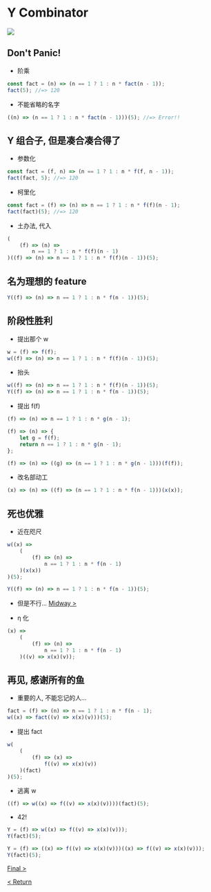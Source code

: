 # Y Combinator

![](https://pic3.zhimg.com/80/8dbacd74ddd07b9e5856e0a0ac74f6d2_720w.webp)

## Don't Panic!

-   阶乘

```javascript
const fact = (n) => (n == 1 ? 1 : n * fact(n - 1));
fact(5); //=> 120
```

-   不能省略的名字

```javascript
((n) => (n == 1 ? 1 : n * fact(n - 1)))(5); //=> Error!!
```

## Y 组合子, 但是凑合凑合得了

-   参数化

```javascript
const fact = (f, n) => (n == 1 ? 1 : n * f(f, n - 1));
fact(fact, 5); //=> 120
```

-   柯里化

```javascript
const fact = (f) => (n) => n == 1 ? 1 : n * f(f)(n - 1);
fact(fact)(5); //=> 120
```

-   土办法, 代入

```javascript
(
    (f) => (n) =>
        n == 1 ? 1 : n * f(f)(n - 1)
)((f) => (n) => n == 1 ? 1 : n * f(f)(n - 1))(5);
```

## 名为理想的 feature

```javascript
Y((f) => (n) => n == 1 ? 1 : n * f(n - 1))(5);
```

## 阶段性胜利

-   提出那个 w

```javascript
w = (f) => f(f);
w((f) => (n) => n == 1 ? 1 : n * f(f)(n - 1))(5);
```

-   抬头

```javascript
w((f) => (n) => n == 1 ? 1 : n * f(f)(n - 1))(5);
Y((f) => (n) => n == 1 ? 1 : n * f(n - 1))(5);
```

-   提出 f(f)

```javascript
(f) => (n) => n == 1 ? 1 : n * g(n - 1);
```

```javascript
(f) => (n) => {
    let g = f(f);
    return n == 1 ? 1 : n * g(n - 1);
};
```

```javascript
(f) => (n) => ((g) => (n == 1 ? 1 : n * g(n - 1)))(f(f));
```

-   改名部动工

```javascript
(x) => (n) => ((f) => (n == 1 ? 1 : n * f(n - 1)))(x(x));
```

## 死也优雅

-   近在咫尺

```javascript
w((x) =>
    (
        (f) => (n) =>
            n == 1 ? 1 : n * f(n - 1)
    )(x(x))
)(5);

Y((f) => (n) => n == 1 ? 1 : n * f(n - 1))(5);
```

-   但是不行...
    [Midway >](./YCombinator_midway.js)

-   η 化

```javascript
(x) =>
    (
        (f) => (n) =>
            n == 1 ? 1 : n * f(n - 1)
    )((v) => x(x)(v));
```

## 再见, 感谢所有的鱼

-   重要的人, 不能忘记的人...

```javascript
fact = (f) => (n) => n == 1 ? 1 : n * f(n - 1);
w((x) => fact((v) => x(x)(v)))(5);
```

-   提出 fact

```javascript
w(
    (
        (f) => (x) =>
            f((v) => x(x)(v))
    )(fact)
)(5);
```

-   逃离 w

```javascript
((f) => w((x) => f((v) => x(x)(v))))(fact)(5);
```

-   42!

```javascript
Y = (f) => w((x) => f((v) => x(x)(v)));
Y(fact)(5);
```

```javascript
Y = (f) => ((x) => f((v) => x(x)(v)))((x) => f((v) => x(x)(v)));
Y(fact)(5);
```

[Final >](./YCombinator.js)

[< Return](./README.md)
